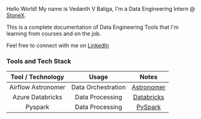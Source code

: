 Hello World! My name is Vedanth V Baliga, I'm a Data Engineering Intern @ [StoneX](https://www.stonex.com/). 

This is a complete documentation of Data Engineering Tools that I'm learning from courses and on the job. 

Feel free to connect with me on [LinkedIn](https://www.linkedin.com/in/vedanthbaliga/)

### Tools and Tech Stack

| **Tool / Technology** | **Usage** | **Notes** |
| :---:   | :---: | :---: |
| Airflow Astronomer | Data Orchestration | [Astronomer](https://vedanthv.github.io/data-engg-docs/astronomer/)|
| Azure Databricks | Data Processing | [Databricks](https://vedanthv.github.io/data-engg-docs/databricks/)|
| Pyspark | Data Processing | [PySpark](https://vedanthv.github.io/data-engg-docs/PySpark/)|
